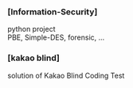 <h3>[Information-Security]</h3>
python project<br/>
PBE, Simple-DES, forensic, ...

<br/>

<h3>[kakao blind]</h3>
solution of Kakao Blind Coding Test
